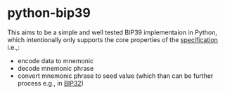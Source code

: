 # python-bip39

This aims to be a simple and well tested BIP39 implementaion in Python, which intentionally only supports the core
properties of the [specification](https://github.com/bitcoin/bips/blob/master/bip-0039.mediawiki) i.e.,:

* encode data to mnemonic 
* decode mnemonic phrase
* convert mnemonic phrase to seed value (which than can be further process e.g., in [BIP32](https://github.com/bitcoin/bips/blob/master/bip-0032.mediawiki))


